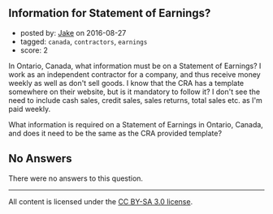 ## Information for Statement of Earnings?

- posted by: [Jake](https://stackexchange.com/users/5329902/jake) on 2016-08-27
- tagged: `canada`, `contractors`, `earnings`
- score: 2

<p>In Ontario, Canada, what information must be on a Statement of Earnings? I work as an independent contractor for a company, and thus receive money weekly as well as don't sell goods. I know that the CRA has a template somewhere on their website, but is it mandatory to follow it? I don't see the need to include cash sales, credit sales, sales returns, total sales etc. as I'm paid weekly.</p>

<p>What information is required on a Statement of Earnings in Ontario, Canada, and does it need to be the same as the CRA provided template? </p>


## No Answers

There were no answers to this question.


---

All content is licensed under the [CC BY-SA 3.0 license](https://creativecommons.org/licenses/by-sa/3.0/).
